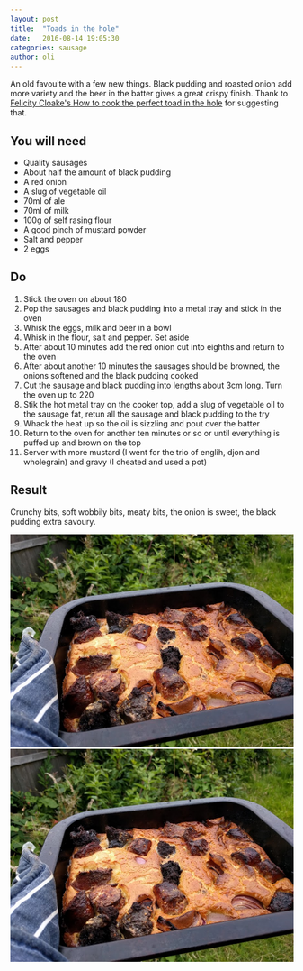 ```yaml
---
layout: post
title:  "Toads in the hole"
date:   2016-08-14 19:05:30
categories: sausage
author: oli
---
```


An old favouite with a few new things.  Black pudding and roasted onion add more variety and the beer in the batter gives a great crispy finish.  Thank to [Felicity Cloake's How to cook the perfect toad in the hole](2016-08-08-miso-poached-teriyaki-chicken.markdown) for suggesting that.

## You will need

* Quality sausages
* About half the amount of black pudding
* A red onion
* A slug of vegetable oil
* 70ml of ale
* 70ml of milk
* 100g of self rasing flour
* A good pinch of mustard powder
* Salt and pepper
* 2 eggs

## Do

1. Stick the oven on about 180
2. Pop the sausages and black pudding into a metal tray and stick in the oven
3. Whisk the eggs, milk and beer in a bowl
4. Whisk in the flour, salt and pepper.  Set aside
5. After about 10 minutes add the red onion cut into eighths and return to the oven
6. After about another 10 minutes the sausages should be browned, the onions softened and the black pudding cooked
7. Cut the sausage and black pudding into lengths about 3cm long.  Turn the oven up to 220
8. Stik the hot metal tray on the cooker top, add a slug of vegetable oil to the sausage fat,  retun all the sausage and black pudding to the try
9. Whack the heat up so the oil is sizzling and pout over the batter
10. Return to the oven for another ten minutes or so or until everything is puffed up and brown on the top
11. Server with more mustard (I went for the trio of englih, djon and wholegrain) and gravy (I cheated and used a pot)


## Result

Crunchy bits, soft wobbily bits, meaty bits, the onion is sweet, the black pudding extra savoury.

![In the tray](/images/toads-in-the-holes-1.jpg)
![GET IN MY FACE](/images/toads-in-the-holes-1.jpg)
